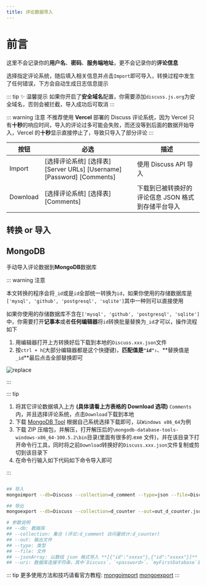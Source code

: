 ```yaml
---
title: 评论数据导入
---
```


# 前言

这里不会记录你的**用户名**、**密码**、**服务端地址**，更不会记录你的**评论信息**

选择指定评论系统，随后填入相关信息并点击`Import`即可导入，转换过程中发生了任何错误，下方会自动生成日志信息提示

::: tip ✨ 温馨提示
如果你开启了**安全域名**配置，你需要添加`discuss.js.org`为安全域名，否则会被拦截，导入成功后可取消
:::

::: warning 注意
不推荐使用 **Vercel** 部署的 Discuss 评论系统，因为 Vercel 只有**十秒**的响应时间，导入的评论过多可能会失败，而还没等到后面的数据开始导入，Vercel 的**十秒**显示直接停止了，导致只导入了部分评论
:::

| 按钮     | 必选                                                                   | 描述                                               |
| -------- | ---------------------------------------------------------------------- | -------------------------------------------------- |
| Import   | [选择评论系统] [选择表] [Server URLs] [Username] [Password] [Comments] | 使用 Discuss API 导入                              |
| Download | [选择评论系统] [选择表] [Comments]                                     | 下载到已被转换好的评论信息 JSON 格式到存储平台导入 |

## 转换 or 导入

<import />

## MongoDB

手动导入评论数据到**MongoDB**数据库

::: warning 注意

本文转换的程序会将`_id`或是`id`全部统一转换为`id`，如果你使用的存储数据库是`['mysql', 'github', 'postgresql', 'sqlite']`其中一种则可以直接使用

如果你使用的存储数据库不含在`['mysql', 'github', 'postgresql', 'sqlite']`中，你需要打开**记事本**或者**任何编辑器**将`id`转换批量替换为`_id`才可以，操作流程如下

1. 用编辑器打开上方转换好后下载到本地的`Discuss.xxx.json`文件
2. 按`ctrl + h`(大部分编辑器都是这个快捷键)，**匹配值是`"id":`**、**替换值是`_id`**最后点击全部替换即可

![replace](/img/guide/Import/replace.png)

:::

::: tip

1. 将其它评论数据填入上方 **(具体请看上方表格的 Download 选项)** `Comments`内，并且选择评论系统，点击`Download`下载到本地
2. 下载 [MongoDB Tool](https://www.mongodb.com/try/download/database-tools) 根据自己系统选择下载即可，以`Windows x86_64`为例
3. 下载 ZIP 压缩包，并解压，打开解压后的`\mongodb-database-tools-windows-x86_64-100.5.2\bin`目录(里面有很多的.exe 文件)，并在该目录下打开命令行工具，同时将之前`Download`转换好的`Discuss.xxx.json`文件复制或剪切到该目录下
4. 在命令行输入如下代码如下命令导入即可

:::

```bash

## 导入
mongoimport --db=Discuss --collection=d_comment --type=json --file=Discuss.comment.json --jsonArray --uri="mongodb+srv://Discuss:<password>@cluster0.buend.mongodb.net/myFirstDatabase?retryWrites=true&w=majority"

## 导出
mongoexport --db=Discuss --collection=d_counter --out=out_d_counter.json --uri="mongodb+srv://Discuss:<password>@cluster0.buend.mongodb.net/myFirstDatabase?retryWrites=true&w=majority"

# 参数说明
## --db: 数据库
## --collection: 集合 (评论:d_comment 访问量统计:d_counter)
## --out: 输出文件
## --type: 类型
## --file: 文件
## --jsonArray: 以数组 json 格式导入 **[{"id":"xxxxx"},{"id":"xxxxx"}]**
## --uri: 数据库连接字符串，其中`Discuss`、`<password>`、`myFirstDatabase`需要修改为你设置的用户名和密码还有数据库昵称(如果不知道就改成`Discuss`)
```

::: tip
更多使用方法和技巧请看官方教程: [mongoimport](https://docs.mongodb.com/database-tools/mongoimport/) [mongoexport](https://docs.mongodb.com/database-tools/mongoexport/)
:::